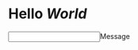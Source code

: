 # Hello <em>World</em>

<form action="/cgi-bin/contact">
  <input type="text"><label>Message</label>
</form>